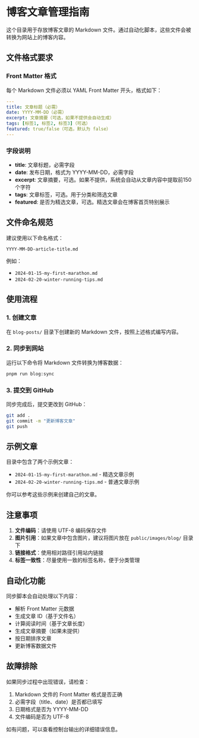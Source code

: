 # 博客文章管理指南

这个目录用于存放博客文章的 Markdown 文件。通过自动化脚本，这些文件会被转换为网站上的博客内容。

## 文件格式要求

### Front Matter 格式

每个 Markdown 文件必须以 YAML Front Matter 开头，格式如下：

```yaml
---
title: 文章标题（必需）
date: YYYY-MM-DD（必需）
excerpt: 文章摘要（可选，如果不提供会自动生成）
tags: [标签1, 标签2, 标签3]（可选）
featured: true/false（可选，默认为 false）
---
```

### 字段说明

- **title**: 文章标题，必需字段
- **date**: 发布日期，格式为 YYYY-MM-DD，必需字段
- **excerpt**: 文章摘要，可选。如果不提供，系统会自动从文章内容中提取前150个字符
- **tags**: 文章标签，可选。用于分类和筛选文章
- **featured**: 是否为精选文章，可选。精选文章会在博客首页特别展示

## 文件命名规范

建议使用以下命名格式：
```
YYYY-MM-DD-article-title.md
```

例如：
- `2024-01-15-my-first-marathon.md`
- `2024-02-20-winter-running-tips.md`

## 使用流程

### 1. 创建文章
在 `blog-posts/` 目录下创建新的 Markdown 文件，按照上述格式编写内容。

### 2. 同步到网站
运行以下命令将 Markdown 文件转换为博客数据：

```bash
pnpm run blog:sync
```

### 3. 提交到 GitHub
同步完成后，提交更改到 GitHub：

```bash
git add .
git commit -m "更新博客文章"
git push
```

## 示例文章

目录中包含了两个示例文章：
- `2024-01-15-my-first-marathon.md` - 精选文章示例
- `2024-02-20-winter-running-tips.md` - 普通文章示例

你可以参考这些示例来创建自己的文章。

## 注意事项

1. **文件编码**：请使用 UTF-8 编码保存文件
2. **图片引用**：如果文章中包含图片，建议将图片放在 `public/images/blog/` 目录下
3. **链接格式**：使用相对路径引用站内链接
4. **标签一致性**：尽量使用一致的标签名称，便于分类管理

## 自动化功能

同步脚本会自动处理以下内容：
- 解析 Front Matter 元数据
- 生成文章 ID（基于文件名）
- 计算阅读时间（基于文章长度）
- 生成文章摘要（如果未提供）
- 按日期排序文章
- 更新博客数据文件

## 故障排除

如果同步过程中出现错误，请检查：
1. Markdown 文件的 Front Matter 格式是否正确
2. 必需字段（title、date）是否都已填写
3. 日期格式是否为 YYYY-MM-DD
4. 文件编码是否为 UTF-8

如有问题，可以查看控制台输出的详细错误信息。